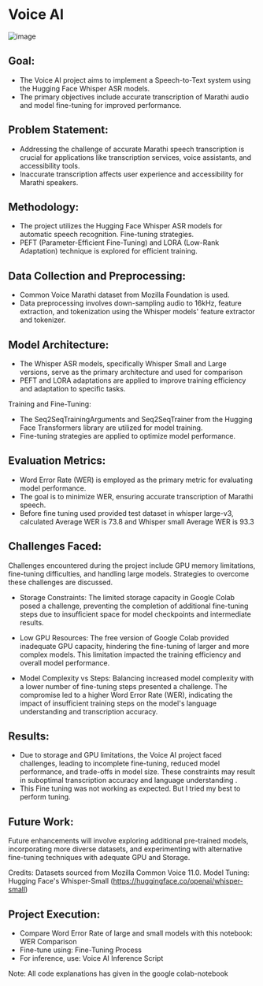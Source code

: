# Voice AI

  ![image](https://github.com/praveendecode/Voice_AI/assets/95226524/5b7e735b-2164-416d-84d4-20737181e434)


## Goal:

-	The Voice AI project aims to implement a Speech-to-Text system using the Hugging Face Whisper ASR models. 
-	The primary objectives include accurate transcription of Marathi audio and model fine-tuning for improved performance.



 ## Problem Statement:

-	Addressing the challenge of accurate Marathi speech transcription is crucial for applications like transcription services, voice assistants, and accessibility tools. 
-	Inaccurate transcription affects user experience and accessibility for Marathi speakers.



## Methodology:

-	The project utilizes the Hugging Face Whisper ASR models for automatic speech recognition. Fine-tuning strategies.
-	PEFT (Parameter-Efficient Fine-Tuning) and LORA (Low-Rank Adaptation) technique is explored for efficient training.



## Data Collection and Preprocessing:

-	Common Voice Marathi dataset from Mozilla Foundation is used.
-	Data preprocessing involves down-sampling audio to 16kHz, feature extraction, and tokenization using the Whisper models' feature extractor and tokenizer.




## Model Architecture:

-	The Whisper ASR models, specifically Whisper Small and Large versions, serve as the primary architecture and used for comparison
-	PEFT and LORA adaptations are applied to improve training efficiency and adaptation to specific tasks.

Training and Fine-Tuning:

-	The Seq2SeqTrainingArguments and Seq2SeqTrainer from the Hugging Face Transformers library are utilized for model training.
-	Fine-tuning strategies are applied to optimize model performance.


## Evaluation Metrics:

-	Word Error Rate (WER) is employed as the primary metric for evaluating model performance. 
-	The goal is to minimize WER, ensuring accurate transcription of Marathi speech.
-	Before fine tuning used provided test dataset in whisper large-v3, calculated Average WER is 73.8 and Whisper small Average WER is 93.3


## Challenges Faced:

Challenges encountered during the project include GPU memory limitations, fine-tuning difficulties, and handling large models. Strategies to overcome these challenges are discussed. 

-	Storage Constraints: The limited storage capacity in Google Colab posed a challenge, preventing the completion of additional fine-tuning steps due to insufficient space for model checkpoints and intermediate results.
-	Low GPU Resources: The free version of Google Colab provided inadequate GPU capacity, hindering the fine-tuning of larger and more complex models. This limitation impacted the training efficiency and overall model performance.

-	Model Complexity vs Steps: Balancing increased model complexity with a lower number of fine-tuning steps presented a challenge. The compromise led to a higher Word Error Rate (WER), indicating the impact of insufficient training steps on the model's language understanding and transcription accuracy.


## Results:

-	Due to storage and GPU limitations, the Voice AI project faced challenges, leading to incomplete fine-tuning, reduced model performance, and trade-offs in model size. These constraints may result in suboptimal transcription accuracy and language understanding	.
-	This Fine tuning was not working as expected. But I tried my best to perform tuning.

## Future Work:

Future enhancements will involve exploring additional pre-trained models, incorporating more diverse datasets, and experimenting with alternative fine-tuning techniques with adequate GPU and Storage.

Credits:
Datasets sourced from Mozilla Common Voice 11.0.
Model Tuning: Hugging Face's Whisper-Small (https://huggingface.co/openai/whisper-small)

## Project Execution:

-	Compare Word Error Rate of large and small models with this notebook: WER Comparison
-	Fine-tune using: Fine-Tuning Process
-	For inference, use: Voice AI Inference Script

 Note: All code explanations has given in the google colab-notebook 
